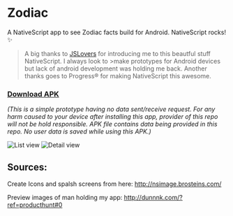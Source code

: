 # Zodiac
A NativeScript app to see Zodiac facts build for Android. NativeScript rocks!  :sparkles: 

>A big thanks to [JSLovers]( https://twitter.com/jslovers_del) for introducing me to this beautful stuff NativeScript. I always look to >make prototypes for Android devices but lack of android development was holding me back. Another thanks goes to Progress® for making
>NativeScript this awesome.

### [Download APK](https://drive.google.com/uc?export=download&id=1i0Npn2MKm8we6sMjHh1UsVZCwEMtxzEv)

*(This is a simple prototype having no data sent/receive request. For any harm caused to your device after installing this app, provider of this repo will not be hold responsible. APK file contains data being provided in this repo. No user data is saved while using this APK.)*

![List view](https://drive.google.com/uc?id=1JoKwVIK2C2a7mG37Kfmr1ML8ZsbB3yws)
![Detail view](https://drive.google.com/uc?id=1El2_jA7qvw6SKdqGK7pXOKYAB-E_WYfk)

## Sources:

Create Icons and spalsh screens from here:
http://nsimage.brosteins.com/

Preview images of man holding my app:
http://dunnnk.com/?ref=producthunt#0

